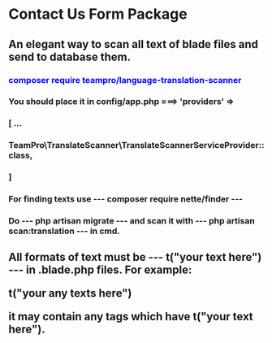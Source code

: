 # Contact Us Form Package

## An elegant way to scan all text of blade files and send to database them.

### <p style="color: blue;">composer require teampro/language-translation-scanner</p>

### You should place it in config/app.php ===> 'providers' => 
### [ ...
###           TeamPro\TranslateScanner\TranslateScannerServiceProvider::class,
### ]

### For finding texts use --- composer require nette/finder ---
### Do  ---  php artisan migrate ---  and   scan it with    --- php artisan scan:translation ---  in cmd.
## All formats of text must be --- t("your text here") --- in .blade.php files. For example: <p>t("your any texts here")</p> it may contain any tags which have t("your text here").
